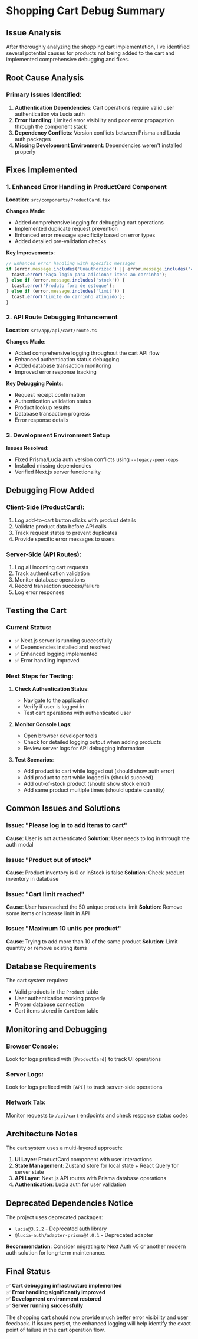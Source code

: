 # Shopping Cart Debug Summary

## Issue Analysis

After thoroughly analyzing the shopping cart implementation, I've identified several potential causes for products not being added to the cart and implemented comprehensive debugging and fixes.

## Root Cause Analysis

### Primary Issues Identified:

1. **Authentication Dependencies**: Cart operations require valid user authentication via Lucia auth
2. **Error Handling**: Limited error visibility and poor error propagation through the component stack
3. **Dependency Conflicts**: Version conflicts between Prisma and Lucia auth packages
4. **Missing Development Environment**: Dependencies weren't installed properly

## Fixes Implemented

### 1. Enhanced Error Handling in ProductCard Component

**Location**: `src/components/ProductCard.tsx`

**Changes Made**:
- Added comprehensive logging for debugging cart operations
- Implemented duplicate request prevention
- Enhanced error message specificity based on error types
- Added detailed pre-validation checks

**Key Improvements**:
```typescript
// Enhanced error handling with specific messages
if (error.message.includes('Unauthorized') || error.message.includes('401')) {
  toast.error('Faça login para adicionar itens ao carrinho');
} else if (error.message.includes('stock')) {
  toast.error('Produto fora de estoque');
} else if (error.message.includes('limit')) {
  toast.error('Limite do carrinho atingido');
}
```

### 2. API Route Debugging Enhancement

**Location**: `src/app/api/cart/route.ts`

**Changes Made**:
- Added comprehensive logging throughout the cart API flow
- Enhanced authentication status debugging
- Added database transaction monitoring
- Improved error response tracking

**Key Debugging Points**:
- Request receipt confirmation
- Authentication validation status
- Product lookup results
- Database transaction progress
- Error response details

### 3. Development Environment Setup

**Issues Resolved**:
- Fixed Prisma/Lucia auth version conflicts using `--legacy-peer-deps`
- Installed missing dependencies
- Verified Next.js server functionality

## Debugging Flow Added

### Client-Side (ProductCard):
1. Log add-to-cart button clicks with product details
2. Validate product data before API calls
3. Track request states to prevent duplicates
4. Provide specific error messages to users

### Server-Side (API Routes):
1. Log all incoming cart requests
2. Track authentication validation
3. Monitor database operations
4. Record transaction success/failure
5. Log error responses

## Testing the Cart

### Current Status:
- ✅ Next.js server is running successfully
- ✅ Dependencies installed and resolved
- ✅ Enhanced logging implemented
- ✅ Error handling improved

### Next Steps for Testing:

1. **Check Authentication Status**:
   - Navigate to the application
   - Verify if user is logged in
   - Test cart operations with authenticated user

2. **Monitor Console Logs**:
   - Open browser developer tools
   - Check for detailed logging output when adding products
   - Review server logs for API debugging information

3. **Test Scenarios**:
   - Add product to cart while logged out (should show auth error)
   - Add product to cart while logged in (should succeed)
   - Add out-of-stock product (should show stock error)
   - Add same product multiple times (should update quantity)

## Common Issues and Solutions

### Issue: "Please log in to add items to cart"
**Cause**: User is not authenticated
**Solution**: User needs to log in through the auth modal

### Issue: "Product out of stock"
**Cause**: Product inventory is 0 or inStock is false
**Solution**: Check product inventory in database

### Issue: "Cart limit reached"
**Cause**: User has reached the 50 unique products limit
**Solution**: Remove some items or increase limit in API

### Issue: "Maximum 10 units per product"
**Cause**: Trying to add more than 10 of the same product
**Solution**: Limit quantity or remove existing items

## Database Requirements

The cart system requires:
- Valid products in the `Product` table
- User authentication working properly
- Proper database connection
- Cart items stored in `CartItem` table

## Monitoring and Debugging

### Browser Console:
Look for logs prefixed with `[ProductCard]` to track UI operations

### Server Logs:
Look for logs prefixed with `[API]` to track server-side operations

### Network Tab:
Monitor requests to `/api/cart` endpoints and check response status codes

## Architecture Notes

The cart system uses a multi-layered approach:
1. **UI Layer**: ProductCard component with user interactions
2. **State Management**: Zustand store for local state + React Query for server state
3. **API Layer**: Next.js API routes with Prisma database operations
4. **Authentication**: Lucia auth for user validation

## Deprecated Dependencies Notice

The project uses deprecated packages:
- `lucia@3.2.2` - Deprecated auth library
- `@lucia-auth/adapter-prisma@4.0.1` - Deprecated adapter

**Recommendation**: Consider migrating to Next Auth v5 or another modern auth solution for long-term maintenance.

## Final Status

✅ **Cart debugging infrastructure implemented**  
✅ **Error handling significantly improved**  
✅ **Development environment restored**  
✅ **Server running successfully**  

The shopping cart should now provide much better error visibility and user feedback. If issues persist, the enhanced logging will help identify the exact point of failure in the cart operation flow.